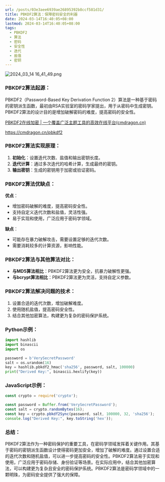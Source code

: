 ```yaml
---
url: /posts/03e3aee6939ae26895392b8ccf581d31/
title: PBKDF2算法：保障密码安全的利器
date: 2024-03-14T16:40:05+08:00
lastmod: 2024-03-14T16:40:05+08:00
tags:
  - PBKDF2
  - 算法
  - 密码
  - 安全性
  - 迭代
  - 盐值
  - 密钥
---
```



<img src="https://static.cmdragon.cn/blog/images/2024_03_14 16_41_49.png@blog" title="2024_03_14 16_41_49.png" alt="2024_03_14 16_41_49.png"/>

### PBKDF2算法起源：

PBKDF2（Password-Based Key Derivation Function
2）算法是一种基于密码的密钥派生函数，最初由RSA实验室的密码学家提出，用于从密码中生成密钥。PBKDF2算法的设计目的是增加破解密码的难度，提高密码的安全性。

[PBKDF2在线加密 | 一个覆盖广泛主题工具的高效在线平台(cmdragon.cn)](https://cmdragon.cn/pbkdf2)

https://cmdragon.cn/pbkdf2

### PBKDF2算法实现原理：

1. **初始化**：设置迭代次数、盐值和输出密钥长度。
2. **迭代计算**：通过多次迭代的哈希计算，生成最终的密钥。
3. **输出密钥**：生成的密钥用于加密或验证密码。

### PBKDF2算法优缺点：

**优点**：

- 增加密码破解的难度，提高密码安全性。
- 支持自定义迭代次数和盐值，灵活性强。
- 易于实现和使用，广泛应用于密码学领域。

**缺点**：

- 可能存在暴力破解攻击，需要设置足够的迭代次数。
- 需要消耗较多的计算资源，影响性能。

### PBKDF2算法与其他算法对比：

- **与MD5算法相比**：PBKDF2算法更为安全，抗暴力破解性更强。
- **与bcrypt算法相比**：PBKDF2算法更为灵活，支持自定义参数。

### PBKDF2算法解决问题的技术：

1. 设置合适的迭代次数，增加破解难度。
2. 使用随机盐值，提高密码安全性。
3. 结合其他加密算法，构建更为复杂的密码保护系统。

### Python示例：

```python
import hashlib
import binascii
import os

password = b'VerySecretPassword'
salt = os.urandom(16)
key = hashlib.pbkdf2_hmac('sha256', password, salt, 100000)
print("Derived Key:", binascii.hexlify(key))
```

### JavaScript示例：

```javascript
const crypto = require('crypto');

const password = Buffer.from('VerySecretPassword');
const salt = crypto.randomBytes(16);
const key = crypto.pbkdf2Sync(password, salt, 100000, 32, 'sha256');
console.log("Derived Key:", key.toString('hex'));
```

### 总结：

PBKDF2算法作为一种密码保护的重要工具，在密码学领域发挥着关键作用。其基于密码的密钥派生函数设计使得密码更加安全，增加了破解的难度。通过设置合适的迭代次数和随机盐值，可以进一步提高密码的安全性。PBKDF2算法易于实现和使用，广泛应用于密码存储、身份验证等场景。在实际应用中，结合其他加密算法，可以构建更为复杂且安全的密码保护系统。PBKDF2算法是密码学领域中的一颗明珠，为密码安全提供了强大的保障。